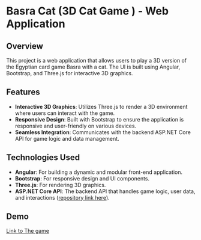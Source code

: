 # Basra Cat (3D Cat Game ) - Web Application 

## Overview

This project is a web application that allows users to play a 3D version of the Egyptian card game Basra with a cat. The UI is built using Angular, Bootstrap, and Three.js for interactive 3D graphics.

## Features

- **Interactive 3D Graphics**: Utilizes Three.js to render a 3D environment where users can interact with the game.
- **Responsive Design**: Built with Bootstrap to ensure the application is responsive and user-friendly on various devices.
- **Seamless Integration**: Communicates with the backend ASP.NET Core API for game logic and data management.

## Technologies Used

- **Angular**: For building a dynamic and modular front-end application.
- **Bootstrap**: For responsive design and UI components.
- **Three.js**: For rendering 3D graphics.
- **ASP.NET Core API**: The backend API that handles game logic, user data, and interactions ([repository link here](#)).

## Demo

[Link to The game](https://basra-cat.netlify.app/)

